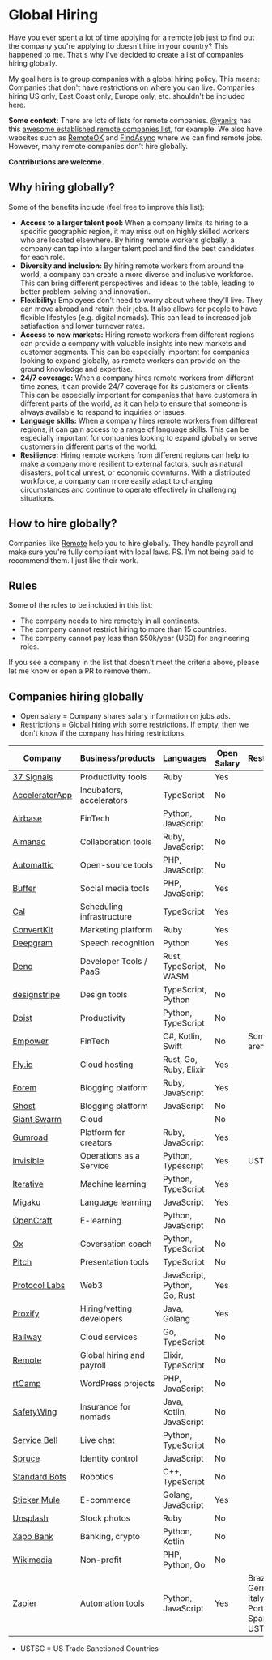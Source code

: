 # Global Hiring

Have you ever spent a lot of time applying for a remote job just to find out the company you're applying to doesn't hire in your country?
This happened to me. That's why I've decided to create a list of companies hiring globally.

My goal here is to group companies with a global hiring policy. This means: Companies that don't have restrictions on where you can live.
Companies hiring US only, East Coast only, Europe only, etc. shouldn't be included here.

**Some context:** There are lots of lists for remote companies. [@yanirs](https://github.com/yanirs) has this [awesome established remote companies list](https://github.com/yanirs/established-remote), for example. We also have websites such as [RemoteOK](https://remoteok.com/) and [FindAsync](https://www.findasync.com/) where we can find remote jobs. However, many remote companies don't hire globally.

**Contributions are welcome.**

## Why hiring globally?

Some of the benefits include (feel free to improve this list):

- **Access to a larger talent pool:** When a company limits its hiring to a specific geographic region, it may miss out on highly skilled workers who are located elsewhere. By hiring remote workers globally, a company can tap into a larger talent pool and find the best candidates for each role.
- **Diversity and inclusion:** By hiring remote workers from around the world, a company can create a more diverse and inclusive workforce. This can bring different perspectives and ideas to the table, leading to better problem-solving and innovation.
- **Flexibility:** Employees don't need to worry about where they'll live. They can move abroad and retain their jobs. It also allows for people to have flexible lifestyles (e.g. digital nomads). This can lead to increased job satisfaction and lower turnover rates.
- **Access to new markets:** Hiring remote workers from different regions can provide a company with valuable insights into new markets and customer segments. This can be especially important for companies looking to expand globally, as remote workers can provide on-the-ground knowledge and expertise.
- **24/7 coverage:** When a company hires remote workers from different time zones, it can provide 24/7 coverage for its customers or clients. This can be especially important for companies that have customers in different parts of the world, as it can help to ensure that someone is always available to respond to inquiries or issues.
- **Language skills:** When a company hires remote workers from different regions, it can gain access to a range of language skills. This can be especially important for companies looking to expand globally or serve customers in different parts of the world.
- **Resilience:** Hiring remote workers from different regions can help to make a company more resilient to external factors, such as natural disasters, political unrest, or economic downturns. With a distributed workforce, a company can more easily adapt to changing circumstances and continue to operate effectively in challenging situations.

## How to hire globally?

Companies like [Remote](https://remote.com/) help you to hire globally. They handle payroll and make sure you're fully compliant with local laws.
PS. I'm not being paid to recommend them. I just like their work.

## Rules

Some of the rules to be included in this list:

- The company needs to hire remotely in all continents.
- The company cannot restrict hiring to more than 15 countries.
- The company cannot pay less than $50k/year (USD) for engineering roles.

If you see a company in the list that doesn't meet the criteria above, please let me know or open a PR to remove them.

## Companies hiring globally

- Open salary = Company shares salary information on jobs ads.
- Restrictions = Global hiring with some restrictions. If empty, then we don't know if the company has hiring restrictions.

| Company                                          | Business/products         | Languages                    | Open Salary | Restrictions                                     |
| ------------------------------------------------ | ------------------------- | ---------------------------- | ----------- | ------------------------------------------------ |
| [37 Signals](https://37signals.com/)             | Productivity tools        | Ruby                         | Yes         |                                                  |
| [AcceleratorApp](https://www.acceleratorapp.co/) | Incubators, accelerators  | TypeScript                   | No          |                                                  |
| [Airbase](https://www.airbase.com/)              | FinTech                   | Python, JavaScript           | No          |                                                  |
| [Almanac](https://almanac.io/)                   | Collaboration tools       | Ruby, JavaScript             | No          |                                                  |
| [Automattic](https://automattic.com/)            | Open-source tools         | PHP, JavaScript              | No          |                                                  |
| [Buffer](https://buffer.com/)                    | Social media tools        | PHP, JavaScript              | Yes         |                                                  |
| [Cal](https://cal.com)                           | Scheduling infrastructure | TypeScript                   | Yes         |                                                  |
| [ConvertKit](https://convertkit.com/)            | Marketing platform        | Ruby                         | Yes         |                                                  |
| [Deepgram](https://deepgram.com/)                | Speech recognition        | Python                       | Yes         |                                                  |
| [Deno](https://deno.com/)                        | Developer Tools / PaaS    | Rust, TypeScript, WASM       | No          |                                                  |
| [designstripe](https://designstripe.com/)        | Design tools              | TypeScript, Python           | No          |                                                  |
| [Doist](https://doist.com/)                      | Productivity              | Python, TypeScript           | No          |                                                  |
| [Empower](https://empower.me/)                   | FinTech                   | C#, Kotlin, Swift            | No          | Some roles aren't global                         |
| [Fly.io](https://fly.io/)                        | Cloud hosting             | Rust, Go, Ruby, Elixir       | Yes         |                                                  |
| [Forem](https://www.forem.com/)                  | Blogging platform         | Ruby, JavaScript             | Yes         |                                                  |
| [Ghost](https://ghost.org/)                      | Blogging platform         | JavaScript                   | No          |                                                  |
| [Giant Swarm](https://www.giantswarm.io/)        | Cloud                     |                              | No          |                                                  |
| [Gumroad](https://gumroad.com/)                  | Platform for creators     | Ruby, JavaScript             | Yes         |                                                  |
| [Invisible](https://invisible.co)                | Operations as a Service   | Python, Typescript           | Yes         | USTSC\*                                          |
| [Iterative](https://iterative.ai/)               | Machine learning          | Python, TypeScript           | Yes         |                                                  |
| [Migaku](https://www.migaku.io/)                 | Language learning         | JavaScript                   | Yes         |                                                  |
| [OpenCraft](https://opencraft.com/)              | E-learning                | Python, JavaScript           | No          |                                                  |
| [Ox](https://ox.work/)                           | Coversation coach         | Python, TypeScript           | No          |                                                  |
| [Pitch](https://pitch.com/)                      | Presentation tools        | TypeScript                   | No          |                                                  |
| [Protocol Labs](https://protocol.ai/)            | Web3                      | JavaScript, Python, Go, Rust | Yes         |                                                  |
| [Proxify](https://proxify.io/)                   | Hiring/vetting developers | Java, Golang                 | Yes         |                                                  |
| [Railway](https://railway.app/)                  | Cloud services            | Go, TypeScript               | No          |                                                  |
| [Remote](https://remote.com/)                    | Global hiring and payroll | Elixir, TypeScript           | No          |                                                  |
| [rtCamp](https://rtcamp.com/)                    | WordPress projects        | PHP, JavaScript              | No          |                                                  |
| [SafetyWing](https://safetywing.com/)            | Insurance for nomads      | Java, Kotlin, JavaScript     | No          |                                                  |
| [Service Bell](https://www.servicebell.com/)     | Live chat                 | Python, TypeScript           | No          |                                                  |
| [Spruce](https://www.spruceid.com/)              | Identity control          | JavaScript                   | No          |                                                  |
| [Standard Bots](https://standardbots.com/)       | Robotics                  | C++, TypeScript              | No          |                                                  |
| [Sticker Mule](https://www.stickermule.com/)     | E-commerce                | Golang, JavaScript           | Yes         |                                                  |
| [Unsplash](https://unsplash.com/)                | Stock photos              | Ruby                         | No          |                                                  |
| [Xapo Bank](https://www.xapo.com/)               | Banking, crypto           | Python, Kotlin               | No          |                                                  |
| [Wikimedia](https://wikimediafoundation.org/)    | Non-profit                | PHP, Python, Go              | No          |                                                  |
| [Zapier](https://zapier.com/)                    | Automation tools          | Python, JavaScript           | Yes         | Brazil, Germany, Italy, Portugal, Spain, USTSC\* |

- USTSC = US Trade Sanctioned Countries
